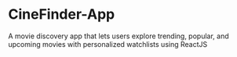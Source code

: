 # CineFinder-App
A movie discovery app that lets users explore trending, popular, and upcoming movies with personalized watchlists using ReactJS
